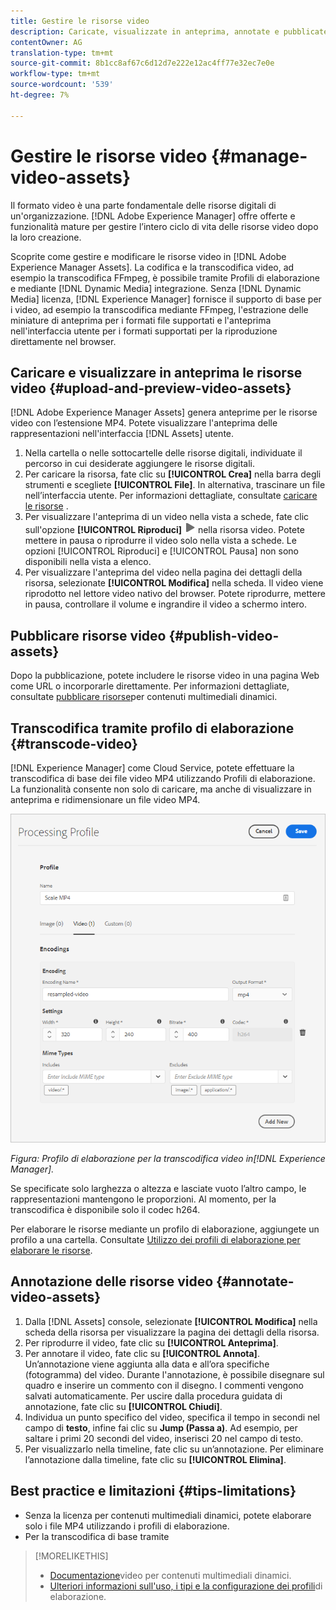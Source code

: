 ```yaml
---
title: Gestire le risorse video
description: Caricate, visualizzate in anteprima, annotate e pubblicate le risorse video in [!DNL Adobe Experience Manager].
contentOwner: AG
translation-type: tm+mt
source-git-commit: 8b1cc8af67c6d12d7e222e12ac4ff77e32ec7e0e
workflow-type: tm+mt
source-wordcount: '539'
ht-degree: 7%

---
```



# Gestire le risorse video {#manage-video-assets}

Il formato video è una parte fondamentale delle risorse digitali di un&#39;organizzazione. [!DNL Adobe Experience Manager] offre offerte e funzionalità mature per gestire l’intero ciclo di vita delle risorse video dopo la loro creazione.

Scoprite come gestire e modificare le risorse video in [!DNL Adobe Experience Manager Assets]. La codifica e la transcodifica video, ad esempio la transcodifica FFmpeg, è possibile tramite Profili di elaborazione e mediante [!DNL Dynamic Media] integrazione. Senza [!DNL Dynamic Media] licenza, [!DNL Experience Manager] fornisce il supporto di base per i video, ad esempio la transcodifica mediante FFmpeg, l&#39;estrazione delle miniature di anteprima per i formati file supportati e l&#39;anteprima nell&#39;interfaccia utente per i formati supportati per la riproduzione direttamente nel browser.

## Caricare e visualizzare in anteprima le risorse video {#upload-and-preview-video-assets}

[!DNL Adobe Experience Manager Assets] genera anteprime per le risorse video con l’estensione MP4. Potete visualizzare l&#39;anteprima delle rappresentazioni nell&#39;interfaccia [!DNL Assets] utente.

1. Nella cartella o nelle sottocartelle delle risorse digitali, individuate il percorso in cui desiderate aggiungere le risorse digitali.
1. Per caricare la risorsa, fate clic su **[!UICONTROL Crea]** nella barra degli strumenti e scegliete **[!UICONTROL File]**. In alternativa, trascinare un file nell’interfaccia utente. Per informazioni dettagliate, consultate [caricare le risorse](manage-digital-assets.md#uploading-assets) .
1. Per visualizzare l&#39;anteprima di un video nella vista a schede, fate clic sull&#39;opzione **[!UICONTROL Riproduci]** ![riproduzione](assets/do-not-localize/play.png) nella risorsa video. Potete mettere in pausa o riprodurre il video solo nella vista a schede. Le opzioni [!UICONTROL Riproduci] e [!UICONTROL Pausa] non sono disponibili nella vista a elenco.
1. Per visualizzare l&#39;anteprima del video nella pagina dei dettagli della risorsa, selezionate **[!UICONTROL Modifica]** nella scheda. Il video viene riprodotto nel lettore video nativo del browser. Potete riprodurre, mettere in pausa, controllare il volume e ingrandire il video a schermo intero.

## Pubblicare risorse video {#publish-video-assets}

Dopo la pubblicazione, potete includere le risorse video in una pagina Web come URL o incorporarle direttamente. Per informazioni dettagliate, consultate [pubblicare risorse](/help/assets/dynamic-media/publishing-dynamicmedia-assets.md)per contenuti multimediali dinamici.

## Transcodifica tramite profilo di elaborazione {#transcode-video}

[!DNL Experience Manager] come Cloud Service, potete effettuare la transcodifica di base dei file video MP4 utilizzando Profili di elaborazione. La funzionalità consente non solo di caricare, ma anche di visualizzare in anteprima e ridimensionare un file video MP4.

![Crea profilo di elaborazione per la transcodifica video in  Experience Manager](assets/video-processing-profile-for-mp4.png)

*Figura: Profilo di elaborazione per la transcodifica video in[!DNL Experience Manager].*

Se specificate solo larghezza o altezza e lasciate vuoto l’altro campo, le rappresentazioni mantengono le proporzioni. Al momento, per la transcodifica è disponibile solo il codec h264.

Per elaborare le risorse mediante un profilo di elaborazione, aggiungete un profilo a una cartella. Consultate [Utilizzo dei profili di elaborazione per elaborare le risorse](/help/assets/asset-microservices-configure-and-use.md#use-profiles).

## Annotazione delle risorse video {#annotate-video-assets}

1. Dalla [!DNL Assets] console, selezionate **[!UICONTROL Modifica]** nella scheda della risorsa per visualizzare la pagina dei dettagli della risorsa.
1. Per riprodurre il video, fate clic su **[!UICONTROL Anteprima]**.
1. Per annotare il video, fate clic su **[!UICONTROL Annota]**. Un’annotazione viene aggiunta alla data e all’ora specifiche (fotogramma) del video. Durante l&#39;annotazione, è possibile disegnare sul quadro e inserire un commento con il disegno. I commenti vengono salvati automaticamente. Per uscire dalla procedura guidata di annotazione, fate clic su **[!UICONTROL Chiudi]**.
1. Individua un punto specifico del video, specifica il tempo in secondi nel campo di **testo**, infine fai clic su **Jump (Passa a)**. Ad esempio, per saltare i primi 20 secondi del video, inserisci 20 nel campo di testo.
1. Per visualizzarlo nella timeline, fate clic su un’annotazione. Per eliminare l’annotazione dalla timeline, fate clic su **[!UICONTROL Elimina]**.

## Best practice e limitazioni {#tips-limitations}

* Senza la licenza per contenuti multimediali dinamici, potete elaborare solo i file MP4 utilizzando i profili di elaborazione.
* Per la transcodifica di base tramite

>[!MORELIKETHIS]
>
>* [Documentazione](/help/assets/dynamic-media/video.md)video per contenuti multimediali dinamici.
>* [Ulteriori informazioni sull&#39;uso, i tipi e la configurazione dei profili](/help/assets/asset-microservices-configure-and-use.md)di elaborazione.


